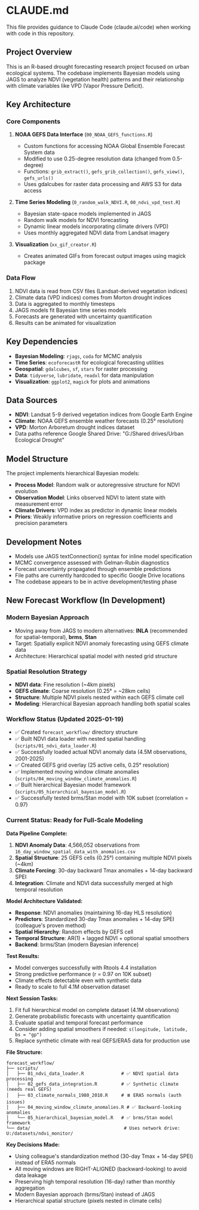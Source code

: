 # CLAUDE.md

This file provides guidance to Claude Code (claude.ai/code) when working with code in this repository.

## Project Overview

This is an R-based drought forecasting research project focused on urban ecological systems. The codebase implements Bayesian models using JAGS to analyze NDVI (vegetation health) patterns and their relationship with climate variables like VPD (Vapor Pressure Deficit).

## Key Architecture

### Core Components

1. **NOAA GEFS Data Interface** (`00_NOAA_GEFS_functions.R`)
   - Custom functions for accessing NOAA Global Ensemble Forecast System data
   - Modified to use 0.25-degree resolution data (changed from 0.5-degree)
   - Functions: `grib_extract()`, `gefs_grib_collection()`, `gefs_view()`, `gefs_urls()`
   - Uses gdalcubes for raster data processing and AWS S3 for data access

2. **Time Series Modeling** (`0_random_walk_NDVI.R`, `00_ndvi_vpd_test.R`)
   - Bayesian state-space models implemented in JAGS
   - Random walk models for NDVI forecasting
   - Dynamic linear models incorporating climate drivers (VPD)
   - Uses monthly aggregated NDVI data from Landsat imagery

3. **Visualization** (`xx_gif_creator.R`)
   - Creates animated GIFs from forecast output images using magick package

### Data Flow

1. NDVI data is read from CSV files (Landsat-derived vegetation indices)
2. Climate data (VPD indices) comes from Morton drought indices
3. Data is aggregated to monthly timesteps
4. JAGS models fit Bayesian time series models
5. Forecasts are generated with uncertainty quantification
6. Results can be animated for visualization

## Key Dependencies

- **Bayesian Modeling**: `rjags`, `coda` for MCMC analysis
- **Time Series**: `ecoforecastR` for ecological forecasting utilities  
- **Geospatial**: `gdalcubes`, `sf`, `stars` for raster processing
- **Data**: `tidyverse`, `lubridate`, `readxl` for data manipulation
- **Visualization**: `ggplot2`, `magick` for plots and animations

## Data Sources

- **NDVI**: Landsat 5-9 derived vegetation indices from Google Earth Engine
- **Climate**: NOAA GEFS ensemble weather forecasts (0.25° resolution)
- **VPD**: Morton Arboretum drought indices dataset
- Data paths reference Google Shared Drive: "G:/Shared drives/Urban Ecological Drought"

## Model Structure

The project implements hierarchical Bayesian models:
- **Process Model**: Random walk or autoregressive structure for NDVI evolution
- **Observation Model**: Links observed NDVI to latent state with measurement error
- **Climate Drivers**: VPD index as predictor in dynamic linear models
- **Priors**: Weakly informative priors on regression coefficients and precision parameters

## Development Notes

- Models use JAGS textConnection() syntax for inline model specification
- MCMC convergence assessed with Gelman-Rubin diagnostics
- Forecast uncertainty propagated through ensemble predictions
- File paths are currently hardcoded to specific Google Drive locations
- The codebase appears to be in active development/testing phase

## New Forecast Workflow (In Development)

### Modern Bayesian Approach
- Moving away from JAGS to modern alternatives: **INLA** (recommended for spatial-temporal), **brms**, **Stan**
- Target: Spatially explicit NDVI anomaly forecasting using GEFS climate data
- Architecture: Hierarchical spatial model with nested grid structure

### Spatial Resolution Strategy
- **NDVI data**: Fine resolution (~4km pixels) 
- **GEFS climate**: Coarse resolution (0.25° = ~28km cells)
- **Structure**: Multiple NDVI pixels nested within each GEFS climate cell
- **Modeling**: Hierarchical Bayesian approach handling both spatial scales

### Workflow Status (Updated 2025-01-19)
- ✅ Created `forecast_workflow/` directory structure
- ✅ Built NDVI data loader with nested spatial handling (`scripts/01_ndvi_data_loader.R`)
- ✅ Successfully loaded actual NDVI anomaly data (4.5M observations, 2001-2025)
- ✅ Created GEFS grid overlay (25 active cells, 0.25° resolution)
- ✅ Implemented moving window climate anomalies (`scripts/04_moving_window_climate_anomalies.R`)
- ✅ Built hierarchical Bayesian model framework (`scripts/05_hierarchical_bayesian_model.R`)
- ✅ Successfully tested brms/Stan model with 10K subset (correlation = 0.97)

### Current Status: Ready for Full-Scale Modeling

**Data Pipeline Complete:**
1. **NDVI Anomaly Data**: 4,566,052 observations from `16_day_window_spatial_data_with_anomalies.csv`
2. **Spatial Structure**: 25 GEFS cells (0.25°) containing multiple NDVI pixels (~4km)
3. **Climate Forcing**: 30-day backward Tmax anomalies + 14-day backward SPEI
4. **Integration**: Climate and NDVI data successfully merged at high temporal resolution

**Model Architecture Validated:**
- **Response**: NDVI anomalies (maintaining 16-day HLS resolution)
- **Predictors**: Standardized 30-day Tmax anomalies + 14-day SPEI (colleague's proven method)
- **Spatial Hierarchy**: Random effects by GEFS cell 
- **Temporal Structure**: AR(1) + lagged NDVI + optional spatial smoothers
- **Backend**: brms/Stan (modern Bayesian inference)

**Test Results:**
- Model converges successfully with Rtools 4.4 installation
- Strong predictive performance (r = 0.97 on 10K subset)
- Climate effects detectable even with synthetic data
- Ready to scale to full 4.1M observation dataset

**Next Session Tasks:**
1. Fit full hierarchical model on complete dataset (4.1M observations)
2. Generate probabilistic forecasts with uncertainty quantification
3. Evaluate spatial and temporal forecast performance
4. Consider adding spatial smoothers if needed: `s(longitude, latitude, bs = "gp")`
5. Replace synthetic climate with real GEFS/ERA5 data for production use

**File Structure:**
```
forecast_workflow/
├── scripts/
│   ├── 01_ndvi_data_loader.R              # ✅ NDVI spatial data processing
│   ├── 02_gefs_data_integration.R         # ✅ Synthetic climate (needs real GEFS)
│   ├── 03_climate_normals_1980_2010.R     # ⏸️ ERA5 normals (auth issues)
│   ├── 04_moving_window_climate_anomalies.R # ✅ Backward-looking anomalies
│   └── 05_hierarchical_bayesian_model.R   # ✅ brms/Stan model framework
└── data/                                   # Uses network drive: U:/datasets/ndvi_monitor/
```

**Key Decisions Made:**
- Using colleague's standardization method (30-day Tmax + 14-day SPEI) instead of ERA5 normals
- All moving windows are RIGHT-ALIGNED (backward-looking) to avoid data leakage
- Preserving high temporal resolution (16-day) rather than monthly aggregation
- Modern Bayesian approach (brms/Stan) instead of JAGS
- Hierarchical spatial structure (pixels nested in climate cells)